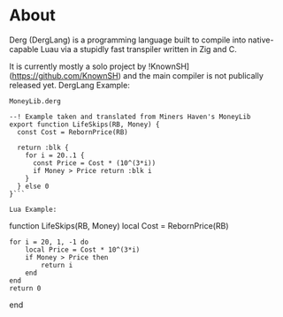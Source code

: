 # About

Derg (DergLang) is a programming language built to compile into native-capable Luau via a stupidly fast transpiler written in Zig and C.

It is currently mostly a solo project by !KnownSH](https://github.com/KnownSH) and the main compiler is not publically released yet.
DergLang Example:
```
MoneyLib.derg

--! Example taken and translated from Miners Haven's MoneyLib
export function LifeSkips(RB, Money) {
  const Cost = RebornPrice(RB)

  return :blk {
    for i = 20..1 {
      const Price = Cost * (10^(3*i))
      if Money > Price return :blk i
    }
  } else 0
}```

Lua Example:
```
function LifeSkips(RB, Money)
    local Cost = RebornPrice(RB)

    for i = 20, 1, -1 do
        local Price = Cost * 10^(3*i)
        if Money > Price then
            return i
        end
    end
    return 0
end
```
